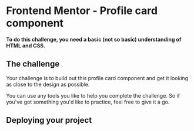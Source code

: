 # Frontend Mentor - Profile card component
**To do this challenge, you need a basic (not so basic) understanding of HTML and CSS.**
## The challenge

Your challenge is to build out this profile card component and get it looking as close to the design as possible.

You can use any tools you like to help you complete the challenge. So if you've got something you'd like to practice, feel free to give it a go.
## Deploying your project
